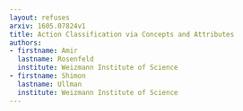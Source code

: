 ```yaml
---
layout: refuses
arxiv: 1605.07824v1
title: Action Classification via Concepts and Attributes
authors:
- firstname: Amir
  lastname: Rosenfeld
  institute: Weizmann Institute of Science
- firstname: Shimon
  lastname: Ullman
  institute: Weizmann Institute of Science
---
```

